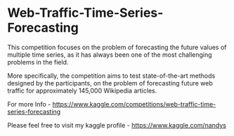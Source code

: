 # Web-Traffic-Time-Series-Forecasting

This competition focuses on the problem of forecasting the future values of multiple time series, as it has always been one of the most challenging problems in the field.

More specifically, the competition aims to test state-of-the-art methods designed by the participants, on the problem of forecasting future web traffic for approximately 145,000 Wikipedia articles.

For more Info - https://www.kaggle.com/competitions/web-traffic-time-series-forecasting

Please feel free to visit my kaggle profile - https://www.kaggle.com/nandys

